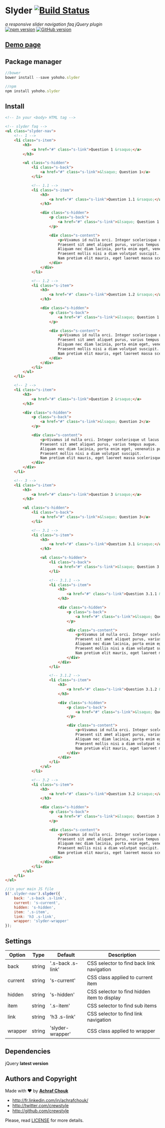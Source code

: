 # Slyder [![Build Status](https://travis-ci.org/crewstyle/yohoho.slyder.svg)](https://travis-ci.org/crewstyle/yohoho.slyder)

_a responsive slider navigation faq jQuery plugin_  
[![npm version](https://badge.fury.io/js/yohoho.slyder.svg)](https://badge.fury.io/js/yohoho.slyder)
[![GitHub version](https://badge.fury.io/gh/crewstyle%2Fyohoho.slyder.svg)](https://badge.fury.io/gh/crewstyle%2Fyohoho.slyder)  


## [Demo page](https://cdn.rawgit.com/crewstyle/slyder/f72b904969e18a2ea0454330578d0012239b581d/demo/index.html)


## Package manager

````javascript
//bower
bower install --save yohoho.slyder
````

````javascript
//npm
npm install yohoho.slyder
````


## Install

````html
<!-- In your <body> HTML tag -->

<!-- slyder faq -->
<ul class="slyder-nav">
    <!-- 1 -->
    <li class="s-item">
        <h3>
            <a href="#" class="s-link">Question 1 &rsaquo;</a>
        </h3>

        <ul class="s-hidden">
            <li class="s-back">
                <a href="#" class="s-link">&lsaquo; Question 1</a>
            </li>

            <!-- 1.1 -->
            <li class="s-item">
                <h3>
                    <a href="#" class="s-link">Question 1.1 &rsaquo;</a>
                </h3>

                <div class="s-hidden">
                    <p class="s-back">
                        <a href="#" class="s-link">&lsaquo; Question 1.1</a>
                    </p>

                    <div class="s-content">
                        <p>Vivamus id nulla orci. Integer scelerisque ut lacus a ultrices.
                        Praesent sit amet aliquet purus, varius tempus augue.
                        Aliquam nec diam lacinia, porta enim eget, venenatis purus.
                        Praesent mollis nisi a diam volutpat suscipit.
                        Nam pretium elit mauris, eget laoreet massa scelerisque in.</p>
                    </div>
                </div>
            </li>

            <!-- 1.2 -->
            <li class="s-item">
                <h3>
                    <a href="#" class="s-link">Question 1.2 &rsaquo;</a>
                </h3>

                <div class="s-hidden">
                    <p class="s-back">
                        <a href="#" class="s-link">&lsaquo; Question 1.2</a>
                    </p>

                    <div class="s-content">
                        <p>Vivamus id nulla orci. Integer scelerisque ut lacus a ultrices.
                        Praesent sit amet aliquet purus, varius tempus augue.
                        Aliquam nec diam lacinia, porta enim eget, venenatis purus.
                        Praesent mollis nisi a diam volutpat suscipit.
                        Nam pretium elit mauris, eget laoreet massa scelerisque in.</p>
                    </div>
                </div>
            </li>
        </ul>
    </li>

    <!-- 2 -->
    <li class="s-item">
        <h3>
            <a href="#" class="s-link">Question 2 &rsaquo;</a>
        </h3>

        <div class="s-hidden">
            <p class="s-back">
                <a href="#" class="s-link">&lsaquo; Question 2</a>
            </p>

            <div class="s-content">
                <p>Vivamus id nulla orci. Integer scelerisque ut lacus a ultrices.
                Praesent sit amet aliquet purus, varius tempus augue.
                Aliquam nec diam lacinia, porta enim eget, venenatis purus.
                Praesent mollis nisi a diam volutpat suscipit.
                Nam pretium elit mauris, eget laoreet massa scelerisque in.</p>
            </div>
        </div>
    </li>

    <!-- 3 -->
    <li class="s-item">
        <h3>
            <a href="#" class="s-link">Question 3 &rsaquo;</a>
        </h3>

        <ul class="s-hidden">
            <li class="s-back">
                <a href="#" class="s-link">&lsaquo; Question 3</a>
            </li>

            <!-- 3.1 -->
            <li class="s-item">
                <h3>
                    <a href="#" class="s-link">Question 3.1 &rsaquo;</a>
                </h3>

                <ul class="s-hidden">
                    <li class="s-back">
                        <a href="#" class="s-link">&lsaquo; Question 3.1</a>
                    </li>

                    <!-- 3.1.1 -->
                    <li class="s-item">
                        <h3>
                            <a href="#" class="s-link">Question 3.1.1 &rsaquo;</a>
                        </h3>

                        <div class="s-hidden">
                            <p class="s-back">
                                <a href="#" class="s-link">&lsaquo; Question 3.1.1</a>
                            </p>

                            <div class="s-content">
                                <p>Vivamus id nulla orci. Integer scelerisque ut lacus a ultrices.
                                Praesent sit amet aliquet purus, varius tempus augue.
                                Aliquam nec diam lacinia, porta enim eget, venenatis purus.
                                Praesent mollis nisi a diam volutpat suscipit.
                                Nam pretium elit mauris, eget laoreet massa scelerisque in.</p>
                            </div>
                        </div>
                    </li>

                    <!-- 3.1.2 -->
                    <li class="s-item">
                        <h3>
                            <a href="#" class="s-link">Question 3.1.2 &rsaquo;</a>
                        </h3>

                        <div class="s-hidden">
                            <p class="s-back">
                                <a href="#" class="s-link">&lsaquo; Question 3.1.2</a>
                            </p>

                            <div class="s-content">
                                <p>Vivamus id nulla orci. Integer scelerisque ut lacus a ultrices.
                                Praesent sit amet aliquet purus, varius tempus augue.
                                Aliquam nec diam lacinia, porta enim eget, venenatis purus.
                                Praesent mollis nisi a diam volutpat suscipit.
                                Nam pretium elit mauris, eget laoreet massa scelerisque in.</p>
                            </div>
                        </div>
                    </li>
                </ul>
            </li>

            <!-- 3.2 -->
            <li class="s-item">
                <h3>
                    <a href="#" class="s-link">Question 3.2 &rsaquo;</a>
                </h3>

                <div class="s-hidden">
                    <p class="s-back">
                        <a href="#" class="s-link">&lsaquo; Question 3.2</a>
                    </p>

                    <div class="s-content">
                        <p>Vivamus id nulla orci. Integer scelerisque ut lacus a ultrices.
                        Praesent sit amet aliquet purus, varius tempus augue.
                        Aliquam nec diam lacinia, porta enim eget, venenatis purus.
                        Praesent mollis nisi a diam volutpat suscipit.
                        Nam pretium elit mauris, eget laoreet massa scelerisque in.</p>
                    </div>
                </div>
            </li>
        </ul>
    </li>
</ul>
````

````javascript
//in your main JS file
$('.slyder-nav').slyder({
    back: '.s-back .s-link',
    current: 's-current',
    hidden: 's-hidden',
    item: '.s-item',
    link: 'h3 .s-link',
    wrapper: 'slyder-wrapper'
});
````


## Settings

Option | Type | Default | Description
------ | ---- | ------- | -----------
back | string | '.s-back .s-link' | CSS selector to find back link navigation
current | string | 's-current' | CSS class applied to current item
hidden | string | 's-hidden' | CSS selector to find hidden item to display
item | string | '.s-item' | CSS selector to find sub items
link | string | 'h3 .s-link' | CSS selector to find link navigation
wrapper | string | 'slyder-wrapper' | CSS class applied to wrapper

## Dependencies

jQuery **latest version**


## Authors and Copyright

Made with ♥ by **[Achraf Chouk](http://github.com/crewstyle "Achraf Chouk")**

+ http://fr.linkedin.com/in/achrafchouk/
+ http://twitter.com/crewstyle
+ http://github.com/crewstyle

Please, read [LICENSE](https://github.com/crewstyle/yohoho.slyder/blob/master/LICENSE "LICENSE") for more details.
